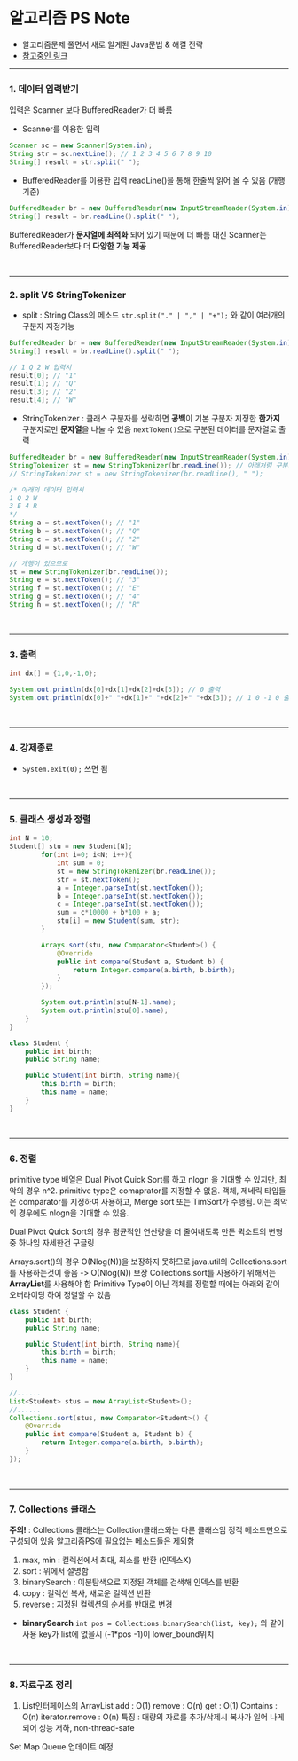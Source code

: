 # 알고리즘 PS Note
* 알고리즘문제 풀면서 새로 알게된 Java문법 & 해결 전략
* [참고중인 링크](https://wonit.tistory.com/)


******************************************************
### 1. 데이터 입력받기
입력은 Scanner 보다 BufferedReader가 더 빠름

* Scanner를 이용한 입력
~~~java
Scanner sc = new Scanner(System.in);
String str = sc.nextLine(); // 1 2 3 4 5 6 7 8 9 10
String[] result = str.split(" ");
~~~

* BufferedReader를 이용한 입력
readLine()을 통해 한줄씩 읽어 올 수 있음 (개행 기준)
~~~java
BufferedReader br = new BufferedReader(new InputStreamReader(System.in));
String[] result = br.readLine().split(" ");
~~~

BufferedReader가 **문자열에 최적화** 되어 있기 때문에 더 빠름
대신 Scanner는 BufferedReader보다 더 **다양한 기능 제공**

<br>

******************************************************
### 2. split VS StringTokenizer

* split : String Class의 메소드
`str.split("." | "," | "+");` 와 같이 여러개의 구분자 지정가능
~~~java
BufferedReader br = new BufferedReader(new InputStreamReader(System.in));
String[] result = br.readLine().split(" ");

// 1 Q 2 W 입력시
result[0]; // "1"
result[1]; // "Q"
result[3]; // "2"
result[4]; // "W"
~~~

* StringTokenizer : 클래스
구분자를 생략하면 **공백**이 기본 구분자
지정한 **한가지** 구분자로만 **문자열**을 나눌 수 있음
`nextToken()`으로 구분된 데이터를 문자열로 출력
~~~java
BufferedReader br = new BufferedReader(new InputStreamReader(System.in));
StringTokenizer st = new StringTokenizer(br.readLine()); // 아래처럼 구분자(" ")가 생략되어 있음
// StringTokenizer st = new StringTokenizer(br.readLine(), " "); 

/* 아래의 데이터 입력시
1 Q 2 W 
3 E 4 R
*/
String a = st.nextToken(); // "1"
String b = st.nextToken(); // "Q"
String c = st.nextToken(); // "2"
String d = st.nextToken(); // "W"

// 개행이 있으므로 
st = new StringTokenizer(br.readLine());
String e = st.nextToken(); // "3"
String f = st.nextToken(); // "E"
String g = st.nextToken(); // "4"
String h = st.nextToken(); // "R"
~~~



<br>

******************************************************
### 3. 출력

~~~java
int dx[] = {1,0,-1,0};

System.out.println(dx[0]+dx[1]+dx[2]+dx[3]); // 0 출력 
System.out.println(dx[0]+" "+dx[1]+" "+dx[2]+" "+dx[3]); // 1 0 -1 0 출력
~~~


<br>

******************************************************
### 4. 강제종료
* `System.exit(0);` 쓰면 됨


<br>

******************************************************
### 5. 클래스 생성과 정렬

~~~java
int N = 10;
Student[] stu = new Student[N];
        for(int i=0; i<N; i++){
            int sum = 0;
            st = new StringTokenizer(br.readLine());
            str = st.nextToken();
            a = Integer.parseInt(st.nextToken());
            b = Integer.parseInt(st.nextToken());
            c = Integer.parseInt(st.nextToken());
            sum = c*10000 + b*100 + a;
            stu[i] = new Student(sum, str);
        }

        Arrays.sort(stu, new Comparator<Student>() {
            @Override
            public int compare(Student a, Student b) {
                return Integer.compare(a.birth, b.birth);
            }
        });

        System.out.println(stu[N-1].name);
        System.out.println(stu[0].name);
    }
}

class Student {
    public int birth;
    public String name;

    public Student(int birth, String name){
        this.birth = birth;
        this.name = name;
    }
}
~~~




<br>

******************************************************
### 6. 정렬
primitive type 배열은 Dual Pivot Quick Sort를 하고 nlogn 을 기대할 수 있지만, 최악의 경우 n^2.
primitive type은 comaprator를 지정할 수 없음.
객체, 제네릭 타입들은 comparator를 지정하여 사용하고,
Merge sort 또는 TimSort가 수행됨. 이는 최악의 경우에도 nlogn을 기대할 수 있음.

Dual Pivot Quick Sort의 경우
평균적인 연산량을 더 줄여내도록 만든 퀵소트의 변형 중 하나임
자세한건 구글링

Arrays.sort()의 경우 O(Nlog(N))을 보장하지 못하므로
java.util의 Collections.sort를 사용하는것이 좋음 -> O(Nlog(N)) 보장
Collections.sort를 사용하기 위해서는 **ArrayList**를 사용해야 함
Primitive Type이 아닌 객체를 정렬할 때에는 아래와 같이 오버라이딩 하여 정렬할 수 있음

~~~java
class Student {
    public int birth;
    public String name;

    public Student(int birth, String name){
        this.birth = birth;
        this.name = name;
    }
}

//......
List<Student> stus = new ArrayList<Student>();
//......
Collections.sort(stus, new Comparator<Student>() {
    @Override
    public int compare(Student a, Student b) {
        return Integer.compare(a.birth, b.birth);
    }
});
~~~

<br>

******************************************************
### 7. Collections 클래스
**주의!** : Collections 클래스는 Collection클래스와는 다른 클래스임
정적 메소드만으로 구성되어 있음
알고리즘PS에 필요없는 메소드들은 제외함

1. max, min : 컬렉션에서 최대, 최소를 반환 (인덱스X)
2. sort : 위에서 설명함
3. binarySearch : 이분탐색으로 지정된 객체를 검색해 인덱스를 반환
4. copy : 컬렉션 복사, 새로운 컬렉션 반환
5. reverse : 지정된 컬렉션의 순서를 반대로 변경

* **binarySearch**
`int pos = Collections.binarySearch(list, key);` 와 같이 사용
key가 list에 없을시 (-1*pos -1)이 lower_bound위치



<br>

******************************************************
### 8. 자료구조 정리
1. List인터페이스의 ArrayList
add : O(1)
remove : O(n)
get : O(1)
Contains : O(n)
iterator.remove : O(n)
특징 : 대량의 자료를 추가/삭제시 복사가 일어 나게 되어 성능 저하, non-thread-safe

Set Map Queue 업데이트 예정